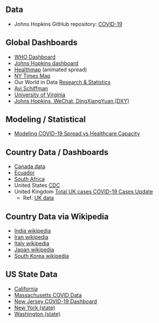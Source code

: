 
## Data
- Johns Hopkins GitHub repository: [COVID-19](https://github.com/CSSEGISandData/COVID-19)

## Global Dashboards
- [WHO Dashboard](https://experience.arcgis.com/experience/685d0ace521648f8a5beeeee1b9125cd)
- [Johns Hopkins dashboard](https://coronavirus.jhu.edu/map.html)
- [Healthmap](https://www.healthmap.org/covid-19/) (animated spread)
- [NY Times Map](https://www.nytimes.com/interactive/2020/us/coronavirus-us-cases.html)
- Our World in Data [Research & Statistics](https://ourworldindata.org/coronavirus)
- [Avi Schiffman](https://ncov2019.live/data)
- [University of Virginia](http://nssac.bii.virginia.edu/covid-19/dashboard/)
- [Johns Hopkins, WeChat, DingXiangYuan (DXY)](https://shiny.john-coene.com/coronavirus/)

## Modeling / Statistical 
- [Modeling COVID-19 Spread vs Healthcare Capacity](https://alhill.shinyapps.io/COVID19seir/)

## Country Data / Dashboards
- [Canada data](https://www.canada.ca/en/public-health/services/diseases/2019-novel-coronavirus-infection.html)
- [Ecuador](https://coronavirusecuador.com)
- [South Africa](https://datastudio.google.com/u/0/reporting/1b60bdc7-bec7-44c9-ba29-be0e043d8534/page/hrUIB)
- United States [CDC](https://www.cdc.gov/coronavirus/2019-ncov/cases-in-us.html)
- United Kingdom [Total UK cases COVID-19 Cases Update](https://www.arcgis.com/apps/opsdashboard/index.html#/f94c3c90da5b4e9f9a0b19484dd4bb14)
    - Ref:  [UK data](https://www.gov.uk/government/publications/covid-19-track-coronavirus-cases)

## Country Data via Wikipedia
- [India wikipedia](https://en.wikipedia.org/wiki/2020_coronavirus_pandemic_in_India)
- [Iran wikipedia](https://en.wikipedia.org/wiki/Template:2019–20_coronavirus_pandemic_data/Iran_medical_cases)
- [Italy wikipedia](https://en.wikipedia.org/wiki/Template:2019–20_coronavirus_pandemic_data/Italy_medical_cases)
- [Japan wikipedia](https://en.wikipedia.org/wiki/Template:2019–20_coronavirus_pandemic_data/Japan_medical_cases)
- [South Korea wikipedia](https://en.wikipedia.org/wiki/Template:2019–20_coronavirus_pandemic_data/South_Korea_medical_cases)


## US State Data
- [California](https://www.latimes.com/projects/california-coronavirus-cases-tracking-outbreak/#nt=2PromoSuperLeadLarge-1col-7030col1-main)
- [Massachusetts COVID Data](https://www.mass.gov/info-details/covid-19-cases-quarantine-and-monitoring#covid-19-cases-in-massachusetts-)
- [New Jersey COVID-19 Dashboard](https://www.nj.gov/health/cd/topics/covid2019_dashboard.shtml)
- [New York (state)](https://www.health.ny.gov/diseases/communicable/coronavirus/)
- [Washington (state)](https://www.doh.wa.gov/Emergencies/Coronavirus)

